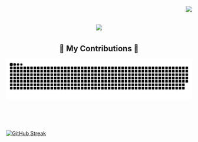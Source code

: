<img align="right" src="https://visitor-badge.laobi.icu/badge?page_id=Vinish-Rexson.Vinish-Rexson" />

<h1 align="center">
    <img src="https://readme-typing-svg.herokuapp.com/?font=Righteous&size=35&center=true&vCenter=true&width=500&height=70&duration=4000&lines=Hi+There!+👋;+I'm+Vinish+Rexson!;" />
</h1>

<div align="center">
  <h2>🐍 My Contributions 🐍</h2>
  <picture>
  <source media="(prefers-color-scheme: dark)" srcset="https://raw.githubusercontent.com/platane/platane/output/github-contribution-grid-snake-dark.svg">
  <source media="(prefers-color-scheme: light)" srcset="https://raw.githubusercontent.com/platane/platane/output/github-contribution-grid-snake.svg">
  <img alt="github contribution grid snake animation" src="https://raw.githubusercontent.com/platane/platane/output/github-contribution-grid-snake.svg">
  </picture>
  
  <br/><br/><br/>
</div>

<a href="https://git.io/streak-stats"><img src="https://streak-stats.demolab.com?user=Vinish-Rexson&theme=react&hide_border=true" alt="GitHub Streak" /></a>

